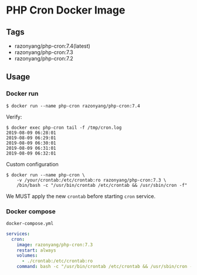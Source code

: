 PHP Cron Docker Image
=====================

Tags
----

- razonyang/php-cron:7.4(latest)
- razonyang/php-cron:7.3
- razonyang/php-cron:7.2

Usage
-----

### Docker run

```shell
$ docker run --name php-cron razonyang/php-cron:7.4
```

Verify:

```shell
$ docker exec php-cron tail -f /tmp/cron.log
2019-08-09 06:28:01
2019-08-09 06:29:01
2019-08-09 06:30:01
2019-08-09 06:31:01
2019-08-09 06:32:01
```

Custom configuration

```shell
$ docker run --name php-cron \
    -v /your/crontab:/etc/crontab:ro razonyang/php-cron:7.3 \
    /bin/bash -c "/usr/bin/crontab /etc/crontab && /usr/sbin/cron -f"
```

We MUST apply the new `crontab` before starting `cron` service.


### Docker compose

`docker-compose.yml`

```yml
services:
  cron:
    image: razonyang/php-cron:7.3
    restart: always
    volumes:
      - ./crontab:/etc/crontab:ro
    command: bash -c "/usr/bin/crontab /etc/crontab && /usr/sbin/cron -f"
```
